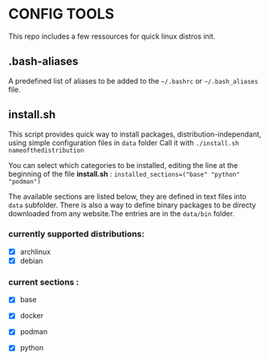 # CONFIG TOOLS

This repo includes a few ressources for quick linux distros init.

## .bash-aliases

A predefined list of aliases to be added to the `~/.bashrc` or `~/.bash_aliases` file.

## install.sh

This script provides quick way to install packages, distribution-independant, using simple configuration files in `data` folder
Call it with
`./install.sh nameofthedistribution` 

You can select which categories to be installed, editing the line at the beginning of the file **install.sh** :
`installed_sections=("base" "python" "podman")`

The available sections are listed below, they are defined in text files into `data` subfolder.
There is also a way to define binary packages to be directy downloaded from any website.The entries are in the `data/bin` folder.

### currently supported distributions:
 - [x] archlinux
 - [x] debian

### current sections :
 - [x] base
 - [x] docker
 - [x] podman
 - [x] python


